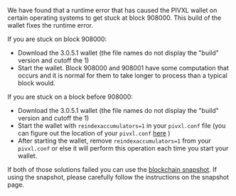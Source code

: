 We have found that a runtime error that has caused the PIVXL wallet on certain operating systems to get stuck at block 908000. This build of the wallet fixes the runtime error.

If you are stuck on block 908000:
- Download the 3.0.5.1 wallet (the file names do not display the "build" version and cutoff the 1)
- Start the wallet. Block 908000 and 908001 have some computation that occurs and it is normal for them to take longer to process than a typical block would.

If you are stuck on a block before 908000:
- Download the 3.0.5.1 wallet (the file names do not display the "build" version and cutoff the 1)
- Start the wallet with `reindexaccumulators=1` in your `pivxl.conf` file (you can figure out the location of your `pivxl.conf` [here](https://pivxl.freshdesk.com/support/solutions/articles/30000004664-where-are-my-wallet-dat-blockchain-and-configuration-conf-files-located-) )
- After starting the wallet, remove `reindexaccumulators=1` from your `pivxl.conf` or else it will perform this operation each time you start your wallet.

If both of those solutions failed you can use the [blockchain snapshot](http://178.254.23.111/~pub/PIVXL/Daily-Snapshots-Html/PIVXL-Daily-Snapshots.html). If using the snapshot, please carefully follow the instructions on the snapshot page.